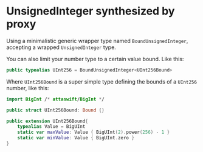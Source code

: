 # UnsignedInteger synthesized by proxy

Using a minimalistic generic wrapper type named  `BoundUnsignedInteger`, accepting a wrapped `UnsignedInteger` type. 

You can also limit your number type to a certain value bound. Like this:

```swift
public typealias UInt256 = BoundUnsignedInteger<UInt256Bound>
```

Where `UInt256Bound` is a super simple type defining the bounds of a `UInt256` number, like this:

```swift
import BigInt /* attaswift/BigInt */

public struct UInt256Bound: Bound {}

public extension UInt256Bound{
    typealias Value = BigUInt
    static var maxValue: Value { BigUInt(2).power(256) - 1 }
    static var minValue: Value { BigUInt.zero }
}

```
